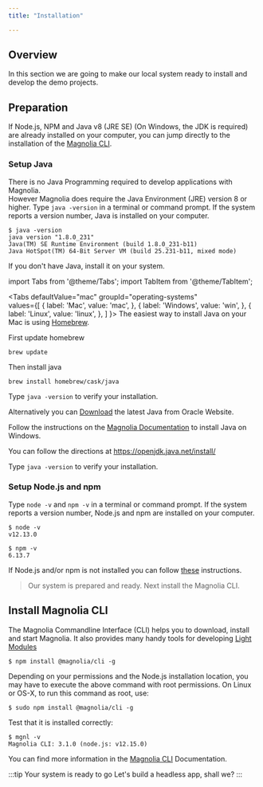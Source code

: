 ```yaml
---
title: "Installation"

---
```


## Overview

In this section we are going to make our local system ready to install and develop the demo projects.

## Preparation

If Node.js, NPM and Java v8 (JRE SE) (On Windows, the JDK is required) are already installed on your computer, you can jump directly to the installation of the [Magnolia CLI](#install-magnolia-cli).

### Setup Java

There is no Java Programming required to develop applications with Magnolia.  
However Magnolia does require the Java Environment (JRE) version 8 or higher. Type ```java -version``` in a terminal or command prompt. If the system reports a version number, Java is installed on your computer.


```console
$ java -version
java version "1.8.0_231"
Java(TM) SE Runtime Environment (build 1.8.0_231-b11)
Java HotSpot(TM) 64-Bit Server VM (build 25.231-b11, mixed mode)
```
If you don't have Java, install it on your system.

import Tabs from '@theme/Tabs';
import TabItem from '@theme/TabItem';

<Tabs
  defaultValue="mac"
  groupId="operating-systems"  
  values={[
    { label: 'Mac', value: 'mac', },
    { label: 'Windows', value: 'win', },
    { label: 'Linux', value: 'linux', },
  ]
}>
<TabItem value="mac">
The easiest way to install Java on your Mac is using [Homebrew](https://brew.sh/).

First update homebrew
```console
brew update
```

Then install java
```console
brew install homebrew/cask/java
```

Type ```java -version``` to verify your installation.

Alternatively you can [Download](https://www.java.com/en/download/) the latest Java from Oracle Website.
</TabItem>
<TabItem value="win">

Follow the instructions on the [Magnolia Documentation](https://documentation.magnolia-cms.com/display/DOCS61/Installing+Magnolia) to install Java on Windows. 

</TabItem>

<TabItem value="linux">

You can follow the directions at https://openjdk.java.net/install/

Type ```java -version``` to verify your installation.
</TabItem>
</Tabs>


### Setup Node.js and npm
Type ```node -v``` and ```npm -v``` in a terminal or command prompt. If the system reports a version number, Node.js and npm are installed on your computer.

```
$ node -v
v12.13.0
```
```
$ npm -v
6.13.7
```

If Node.js and/or npm is not installed you can follow [these](https://docs.npmjs.com/downloading-and-installing-node-js-and-npm) instructions.


> Our system is prepared and ready. Next install the Magnolia CLI.


## Install Magnolia CLI
The Magnolia Commandline Interface (CLI) helps you to download, install and start Magnolia. It also provides many handy tools for developing [Light Modules](/docs/concepts/light-development#light-module)

```
$ npm install @magnolia/cli -g
```
Depending on your permissions and the Node.js installation location, you may have to execute the above command with root permissions. On Linux or OS-X, to run this command as root, use:
```
$ sudo npm install @magnolia/cli -g
```

Test that it is installed correctly:
```
$ mgnl -v
Magnolia CLI: 3.1.0 (node.js: v12.15.0)
```

You can find more information in the [Magnolia CLI](https://documentation.magnolia-cms.com/display/DOCS/Magnolia+CLI) Documentation.

:::tip Your system is ready to go
Let's build a headless app, shall we?
:::
